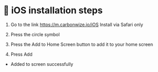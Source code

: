 # 📝 iOS installation steps



1. Go to the link https://m.carbonwize.io/iOS Install via Safari only&#x20;
2. Press the circle symbol
3. Press the Add to Home Screen button to add it to your home screen





1. Press Add

* Added to screen successfully
